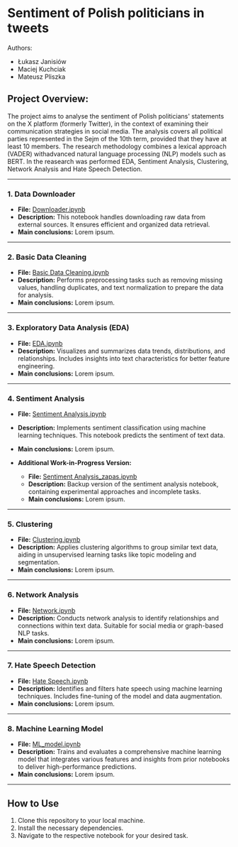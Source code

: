 # Sentiment of Polish politicians in tweets
Authors:
- Łukasz Janisiów
- Maciej Kuchciak
- Mateusz Pliszka

## Project Overview:
The project aims to analyse the sentiment of Polish politicians' statements on the X platform (formerly Twitter), in the context of examining their communication strategies in social media. The analysis covers all political parties represented in the Sejm of the 10th term, provided that they have at least 10 members. The research methodology combines a lexical approach (VADER) withadvanced natural language processing (NLP) models such as BERT. In the reasearch was performed EDA, Sentiment Analysis, Clustering, Network Analysis and Hate Speech Detection. 

---

### 1. Data Downloader
- **File:** [Downloader.ipynb](Downloader.ipynb)  
- **Description:** This notebook handles downloading raw data from external sources. It ensures efficient and organized data retrieval.  
- **Main conclusions:** Lorem ipsum.

---

### 2. Basic Data Cleaning
- **File:** [Basic Data Cleaning.ipynb](Basic%20Data%20Cleaning.ipynb)  
- **Description:** Performs preprocessing tasks such as removing missing values, handling duplicates, and text normalization to prepare the data for analysis.  
- **Main conclusions:** Lorem ipsum.

---

### 3. Exploratory Data Analysis (EDA)
- **File:** [EDA.ipynb](EDA.ipynb)  
- **Description:** Visualizes and summarizes data trends, distributions, and relationships. Includes insights into text characteristics for better feature engineering.  
- **Main conclusions:** Lorem ipsum.

---

### 4. Sentiment Analysis
- **File:** [Sentiment Analysis.ipynb](Sentiment%20Analysis.ipynb)  
- **Description:** Implements sentiment classification using machine learning techniques. This notebook predicts the sentiment of text data.  
- **Main conclusions:** Lorem ipsum. 

- **Additional Work-in-Progress Version:**  
  - **File:** [Sentiment Analysis_zapas.ipynb](Sentiment%20Analysis_zapas.ipynb)  
  - **Description:** Backup version of the sentiment analysis notebook, containing experimental approaches and incomplete tasks.  
  - **Main conclusions:** Lorem ipsum.

---

### 5. Clustering
- **File:** [Clustering.ipynb](Clustering.ipynb)  
- **Description:** Applies clustering algorithms to group similar text data, aiding in unsupervised learning tasks like topic modeling and segmentation.  
- **Main conclusions:** Lorem ipsum.

---

### 6. Network Analysis
- **File:** [Network.ipynb](Network.ipynb)  
- **Description:** Conducts network analysis to identify relationships and connections within text data. Suitable for social media or graph-based NLP tasks.  
- **Main conclusions:** Lorem ipsum.

---

### 7. Hate Speech Detection
- **File:** [Hate Speech.ipynb](Hate%20Speech.ipynb)  
- **Description:** Identifies and filters hate speech using machine learning techniques. Includes fine-tuning of the model and data augmentation.  
- **Main conclusions:** Lorem ipsum.

---

### 8. Machine Learning Model
- **File:** [ML_model.ipynb](ML_model.ipynb)  
- **Description:** Trains and evaluates a comprehensive machine learning model that integrates various features and insights from prior notebooks to deliver high-performance predictions.  
- **Main conclusions:** Lorem ipsum.

---

## How to Use
1. Clone this repository to your local machine.
2. Install the necessary dependencies.
3. Navigate to the respective notebook for your desired task.
